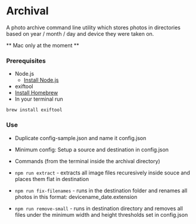 # Archival

A photo archive command line utility which stores photos in directories based on year / month / day and device they were taken on.


** Mac only at the moment **

### Prerequisites

* Node.js
  * [Install Node.js](https://nodejs.org/en/)
* exiftool
 * [Install Homebrew](https://brew.sh/)
 * In your terminal run
```
brew install exiftool
```



### Use

* Duplicate config-sample.json and name it config.json
* Minimum config: Setup a source and destination in config.json

* Commands (from the terminal inside the archival directory)
 * `npm run extract` - extracts all image files recuresively inside souce and places them flat in destination
 * `npm run fix-filenames` - runs in the destination folder and renames all photos in this format: devicename_date.extension
 * `npm run remove-small` - runs in destination directory and removes all files under the minimum width and height thresholds set in config.json
